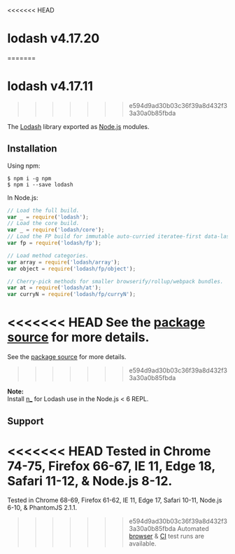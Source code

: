 <<<<<<< HEAD
# lodash v4.17.20
=======
# lodash v4.17.11
>>>>>>> e594d9ad30b03c36f39a8d432f33a30a0b85fbda

The [Lodash](https://lodash.com/) library exported as [Node.js](https://nodejs.org/) modules.

## Installation

Using npm:
```shell
$ npm i -g npm
$ npm i --save lodash
```

In Node.js:
```js
// Load the full build.
var _ = require('lodash');
// Load the core build.
var _ = require('lodash/core');
// Load the FP build for immutable auto-curried iteratee-first data-last methods.
var fp = require('lodash/fp');

// Load method categories.
var array = require('lodash/array');
var object = require('lodash/fp/object');

// Cherry-pick methods for smaller browserify/rollup/webpack bundles.
var at = require('lodash/at');
var curryN = require('lodash/fp/curryN');
```

<<<<<<< HEAD
See the [package source](https://github.com/lodash/lodash/tree/4.17.20-npm) for more details.
=======
See the [package source](https://github.com/lodash/lodash/tree/4.17.11-npm) for more details.
>>>>>>> e594d9ad30b03c36f39a8d432f33a30a0b85fbda

**Note:**<br>
Install [n_](https://www.npmjs.com/package/n_) for Lodash use in the Node.js < 6 REPL.

## Support

<<<<<<< HEAD
Tested in Chrome 74-75, Firefox 66-67, IE 11, Edge 18, Safari 11-12, & Node.js 8-12.<br>
=======
Tested in Chrome 68-69, Firefox 61-62, IE 11, Edge 17, Safari 10-11, Node.js 6-10, & PhantomJS 2.1.1.<br>
>>>>>>> e594d9ad30b03c36f39a8d432f33a30a0b85fbda
Automated [browser](https://saucelabs.com/u/lodash) & [CI](https://travis-ci.org/lodash/lodash/) test runs are available.
